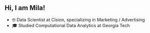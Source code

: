 ## Hi, I am Mila!

- 🤓 Data Scientist at Cision, specializing in Marketing / Advertising
- 🎓 Studied Computational Data Analytics at Georgia Tech
